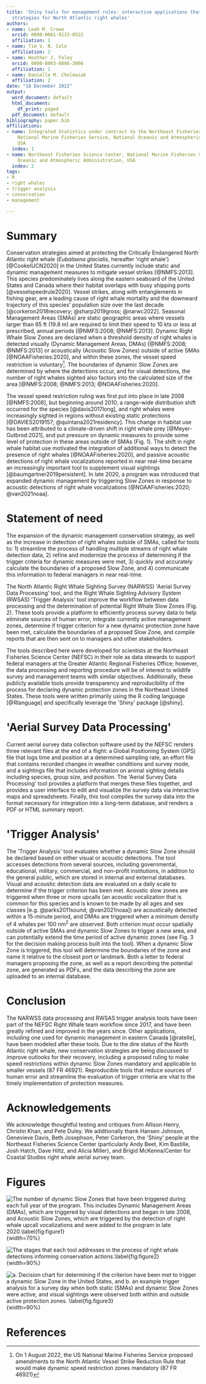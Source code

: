 ```yaml
---
title: 'Shiny tools for management rules: interactive applications that aid in conservation
  strategies for North Atlantic right whales'
authors:
- name: Leah M. Crowe
  orcid: 0000-0001-9133-8522
  affiliation: 1
- name: Tim V. N. Cole
  affiliation: 2
- name: Heather J. Foley
  orcid: 0000-0003-0898-3008
  affiliation: 1
- name: Danielle M. Cholewiak
  affiliation: 2
date: "18 December 2022"
output:
  word_document: default
  html_document:
    df_print: paged
  pdf_document: default
bibliography: paper.bib
affiliations:
- name: Integrated Statistics under contract to the Northeast Fisheries Science Center,
    National Marine Fisheries Service, National Oceanic and Atmospheric Administration,
    USA
  index: 1
- name: Northeast Fisheries Science Center, National Marine Fisheries Service, National
    Oceanic and Atmospheric Administration, USA
  index: 2
tags:
- R
- right whales
- trigger analysis
- conservation
- management

---
```


# Summary

Conservation strategies aimed at protecting the Critically Endangered North Atlantic right whale (*Eubalaena glacialis*, hereafter 'right whale') [@CookeIUCN2020] in the United States currently include static and dynamic management measures to mitigate vessel strikes [@NMFS:2013]. This species predominately lives along the eastern seaboard of the United States and Canada where their habitat overlaps with busy shipping ports [@vesselspeedrule2020]. Vessel strikes, along with entanglements in fishing gear, are a leading cause of right whale mortality and the downward trajectory of this species' population size over the last decade [@corkeron2018recovery; @sharp2019gross; @narwc2022]. Seasonal Management Areas (SMAs) are static geographic areas where vessels larger than 65 ft (19.8 m) are required to limit their speed to 10 kts or less at prescribed, annual periods [@NMFS:2008; @NMFS:2013]. Dynamic Right Whale Slow Zones are declared when a threshold density of right whales is detected visually (Dynamic Management Areas, DMAs) [@NMFS:2008; @NMFS:2013] or acoustically (Acoustic Slow Zones) outside of active SMAs [@NOAAFisheries:2020], and within these zones, the vessel speed restriction is voluntary[^1]. The boundaries of dynamic Slow Zones are determined by where the detections occur, and for visual detections, the number of right whales sighted also factors into the calculated size of the area [@NMFS:2008; @NMFS:2013; @NOAAFisheries:2020].  

The vessel speed restriction ruling was first put into place in late 2008 [@NMFS:2008], but beginning around 2010, a range-wide distribution shift occurred for the species [@davis2017long], and right whales were increasingly sighted in regions without existing static protections [@DAVIES2019157; @quintana2021residency]. This change in habitat use has been attributed to a climate-driven shift in right whale prey [@Meyer-Gutbrod:2021], and put pressure on dynamic measures to provide some level of protection in these areas outside of SMAs (Fig. 1). The shift in right whale habitat use motivated the integration of additional ways to detect the presence of right whales [@NOAAFisheries:2020], and passive acoustic detections of right whale vocalizations reported in near real-time became an increasingly important tool to supplement visual sightings [@baumgartner2019persistent]. In late 2020, a program was introduced that expanded dynamic management by triggering Slow Zones in response to acoustic detections of right whale vocalizations [@NOAAFisheries:2020; @van2021noaa]. 

# Statement of need

The expansion of the dynamic management conservation strategy, as well as the increase in detection of right whales outside of SMAs, called for tools to: 1) streamline the process of handling multiple streams of right whale detection data, 2) refine and modernize the process of determining if the trigger criteria for dynamic measures were met, 3) quickly and accurately calculate the boundaries of a proposed Slow Zone, and 4) communicate this information to federal managers in near real-time.

The North Atlantic Right Whale Sighting Survey (NARWSS) 'Aerial Survey Data Processing' tool, and the Right Whale Sighting Advisory System (RWSAS) 'Trigger Analysis' tool improve the workflow between data processing and the determination of potential Right Whale Slow Zones (Fig. 2). These tools provide a platform to efficiently process survey data to help eliminate sources of human error, integrate currently active management zones, determine if trigger criterion for a new dynamic protection zone have been met, calculate the boundaries of a proposed Slow Zone, and compile reports that are then sent on to managers and other stakeholders. 

The tools described here were developed for scientists at the Northeast Fisheries Science Center (NEFSC) in their role as data stewards to support federal managers at the Greater Atlantic Regional Fisheries Office; however, the data processing and reporting procedure will be of interest to wildlife survey and management teams with similar objectives. Additionally, these publicly available tools provide transparency and reproducibility of the process for declaring dynamic protection zones in the Northeast United States. These tools were written primarily using the R coding language [@Rlanguage] and specifically leverage the 'Shiny' package [@shiny].

# 'Aerial Survey Data Processing'

Current aerial survey data collection software used by the NEFSC renders three relevant files at the end of a flight: a Global Positioning System (GPS) file that logs time and position at a determined sampling rate, an effort file that contains recorded changes in weather conditions and survey mode, and a sightings file that includes information on animal sighting details including species, group size, and position. The 'Aerial Survey Data Processing' tool provides a platform that merges these files together, and provides a user interface to edit and visualize the survey data via interactive maps and spreadsheets. Finally, this tool compiles the survey data into the format necessary for integration into a long-term database, and renders a PDF or HTML summary report. 

# 'Trigger Analysis'

The 'Trigger Analysis' tool evaluates whether a dynamic Slow Zone should be declared based on either visual or acoustic detections. The tool accesses detections from several sources, including governmental, educational, military, commercial, and non-profit institutions, in addition to the general public, which are stored in internal and external databases. Visual and acoustic detection data are evaluated on a daily scale to determine if the trigger criterion has been met. Acoustic slow zones are triggered when three or more upcalls (an acoustic vocalization that is common for this species and is known to be made by all ages and sex classes [e.g. @parks2011sound; @van2021noaa]) are acoustically detected within a 15-minute period, and DMAs are triggered when a minimum density of 4 whales per 100 nm$^2$ are observed. Both criterion must occur spatially outside of active SMAs and dynamic Slow Zones to trigger a new area, and can potentially extend the time period of active dynamic zones (see Fig. 3 for the decision making process built into the tool). When a dynamic Slow Zone is triggered, this tool will determine the boundaries of the zone and name it relative to the closest port or landmark. Both a letter to federal managers proposing the zone, as well as a report describing the potential zone, are generated as PDFs, and the data describing the zone are uploaded to an internal database. 

# Conclusion

The NARWSS data processing and RWSAS trigger analysis tools have been part of the NEFSC Right Whale team workflow since 2017, and have been greatly refined and improved in the years since. Other applications, including one used for dynamic management in eastern Canada [@ratelle], have been modeled after these tools. Due to the dire status of the North Atlantic right whale, new conservation strategies are being discussed to improve outlooks for their recovery, including a proposed ruling to make speed restrictions within dynamic Slow Zones mandatory and applicable to smaller vessels (87 FR 46921). Reproducible tools that reduce sources of human error and streamline the evaluation of trigger criteria are vital to the timely implementation of protection measures. 

# Acknowledgements

We acknowledge thoughtful testing and critiques from Allison Henry, Christin Khan, and Pete Duley. We additionally thank Hansen Johnson, Genevieve Davis, Beth Josephson, Peter Corkeron, the 'Shiny' people at the Northeast Fisheries Science Center (particularly Andy Beet, Kim Bastille, Josh Hatch, Dave Hiltz, and Alicia Miller), and Brigid McKenna/Center for Coastal Studies right whale aerial survey team.

# Figures

![The number of dynamic Slow Zones that have been triggered during each full year of the program. This includes Dynamic Management Areas (DMAs), which are triggered by visual detections and began in late 2008, and Acoustic Slow Zones, which are triggered by the detection of right whale upcall vocalizations and were added to the program in late 2020.\label{fig:figure1}](Fig1.png){width=70%}

![The stages that each tool addresses in the process of right whale detections informing conservation actions.\label{fig:figure2}](Fig2.png){width=90%}

![a. Decision chart for determining if the criterion have been met to trigger a dynamic Slow Zone in the United States, and b. an example trigger analysis for a survey day when both static (SMAs) and dynamic Slow Zones were active, and visual sightings were observed both within and outside active protection zones. \label{fig.figure3}](Fig3ab.png){width=90%}

[^1]: On 1 August 2022, the US National Marine Fisheries Service proposed amendments to the North Atlantic Vessel Strike Reduction Rule that would make dynamic speed restriction zones mandatory (87 FR 46921)

# References
